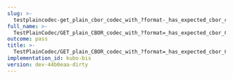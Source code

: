 ```yaml
---
slug: >-
  testplaincodec-get_plain_cbor_codec_with_?format-_has_expected_cbor_content-type_and_body_as-is
full_name: >-
  TestPlainCodec/GET_plain_CBOR_codec_with_?format=_has_expected_cbor_Content-Type_and_body_as-is
outcome: pass
title: >-
  TestPlainCodec/GET_plain_CBOR_codec_with_?format=_has_expected_cbor_Content-Type_and_body_as-is
implementation_id: kubo-bis
version: dev-44b0eaa-dirty
---
```


